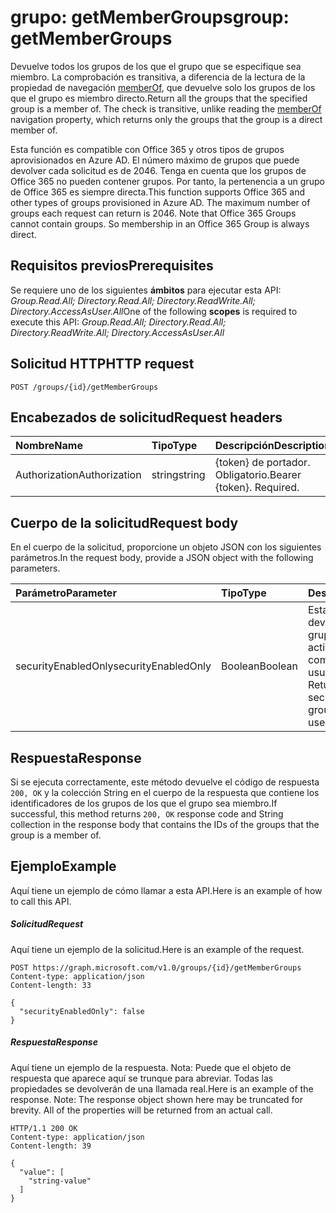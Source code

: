 # <a name="group-getmembergroups"></a><span data-ttu-id="9b3ae-101">grupo: getMemberGroups</span><span class="sxs-lookup"><span data-stu-id="9b3ae-101">group: getMemberGroups</span></span>
<span data-ttu-id="9b3ae-p101">Devuelve todos los grupos de los que el grupo que se especifique sea miembro. La comprobación es transitiva, a diferencia de la lectura de la propiedad de navegación [memberOf](../api/group_list_memberof.md), que devuelve solo los grupos de los que el grupo es miembro directo.</span><span class="sxs-lookup"><span data-stu-id="9b3ae-p101">Return all the groups that the specified group is a member of. The check is transitive, unlike reading the [memberOf](../api/group_list_memberof.md) navigation property, which returns only the groups that the group is a direct member of.</span></span>

<span data-ttu-id="9b3ae-p102">Esta función es compatible con Office 365 y otros tipos de grupos aprovisionados en Azure AD. El número máximo de grupos que puede devolver cada solicitud es de 2046. Tenga en cuenta que los grupos de Office 365 no pueden contener grupos. Por tanto, la pertenencia a un grupo de Office 365 es siempre directa.</span><span class="sxs-lookup"><span data-stu-id="9b3ae-p102">This function supports Office 365 and other types of groups provisioned in Azure AD. The maximum number of groups each request can return is 2046. Note that Office 365 Groups cannot contain groups. So membership in an Office 365 Group is always direct.</span></span>

## <a name="prerequisites"></a><span data-ttu-id="9b3ae-108">Requisitos previos</span><span class="sxs-lookup"><span data-stu-id="9b3ae-108">Prerequisites</span></span>
<span data-ttu-id="9b3ae-109">Se requiere uno de los siguientes **ámbitos** para ejecutar esta API: *Group.Read.All; Directory.Read.All; Directory.ReadWrite.All; Directory.AccessAsUser.All*</span><span class="sxs-lookup"><span data-stu-id="9b3ae-109">One of the following **scopes** is required to execute this API: *Group.Read.All; Directory.Read.All; Directory.ReadWrite.All; Directory.AccessAsUser.All*</span></span>

## <a name="http-request"></a><span data-ttu-id="9b3ae-110">Solicitud HTTP</span><span class="sxs-lookup"><span data-stu-id="9b3ae-110">HTTP request</span></span>
<!-- { "blockType": "ignored" } -->
```http
POST /groups/{id}/getMemberGroups
```
## <a name="request-headers"></a><span data-ttu-id="9b3ae-111">Encabezados de solicitud</span><span class="sxs-lookup"><span data-stu-id="9b3ae-111">Request headers</span></span>
| <span data-ttu-id="9b3ae-112">Nombre</span><span class="sxs-lookup"><span data-stu-id="9b3ae-112">Name</span></span>       | <span data-ttu-id="9b3ae-113">Tipo</span><span class="sxs-lookup"><span data-stu-id="9b3ae-113">Type</span></span> | <span data-ttu-id="9b3ae-114">Descripción</span><span class="sxs-lookup"><span data-stu-id="9b3ae-114">Description</span></span>|
|:---------------|:--------|:----------|
| <span data-ttu-id="9b3ae-115">Authorization</span><span class="sxs-lookup"><span data-stu-id="9b3ae-115">Authorization</span></span>  | <span data-ttu-id="9b3ae-116">string</span><span class="sxs-lookup"><span data-stu-id="9b3ae-116">string</span></span>  | <span data-ttu-id="9b3ae-p103">{token} de portador. Obligatorio.</span><span class="sxs-lookup"><span data-stu-id="9b3ae-p103">Bearer {token}. Required.</span></span> |

## <a name="request-body"></a><span data-ttu-id="9b3ae-119">Cuerpo de la solicitud</span><span class="sxs-lookup"><span data-stu-id="9b3ae-119">Request body</span></span>
<span data-ttu-id="9b3ae-120">En el cuerpo de la solicitud, proporcione un objeto JSON con los siguientes parámetros.</span><span class="sxs-lookup"><span data-stu-id="9b3ae-120">In the request body, provide a JSON object with the following parameters.</span></span>

| <span data-ttu-id="9b3ae-121">Parámetro</span><span class="sxs-lookup"><span data-stu-id="9b3ae-121">Parameter</span></span>    | <span data-ttu-id="9b3ae-122">Tipo</span><span class="sxs-lookup"><span data-stu-id="9b3ae-122">Type</span></span>   |<span data-ttu-id="9b3ae-123">Descripción</span><span class="sxs-lookup"><span data-stu-id="9b3ae-123">Description</span></span>|
|:---------------|:--------|:----------|
|<span data-ttu-id="9b3ae-124">securityEnabledOnly</span><span class="sxs-lookup"><span data-stu-id="9b3ae-124">securityEnabledOnly</span></span>|<span data-ttu-id="9b3ae-125">Boolean</span><span class="sxs-lookup"><span data-stu-id="9b3ae-125">Boolean</span></span>|<span data-ttu-id="9b3ae-p104">Establecer en **false**. La devolución solo de grupos con la seguridad activada solo es compatible para usuarios.</span><span class="sxs-lookup"><span data-stu-id="9b3ae-p104">Set to **false**. Returning only security-enabled groups is supported for users only.</span></span>|

## <a name="response"></a><span data-ttu-id="9b3ae-128">Respuesta</span><span class="sxs-lookup"><span data-stu-id="9b3ae-128">Response</span></span>

<span data-ttu-id="9b3ae-129">Si se ejecuta correctamente, este método devuelve el código de respuesta `200, OK` y la colección String en el cuerpo de la respuesta que contiene los identificadores de los grupos de los que el grupo sea miembro.</span><span class="sxs-lookup"><span data-stu-id="9b3ae-129">If successful, this method returns `200, OK` response code and String collection in the response body that contains the IDs of the groups that the group is a member of.</span></span>

## <a name="example"></a><span data-ttu-id="9b3ae-130">Ejemplo</span><span class="sxs-lookup"><span data-stu-id="9b3ae-130">Example</span></span>
<span data-ttu-id="9b3ae-131">Aquí tiene un ejemplo de cómo llamar a esta API.</span><span class="sxs-lookup"><span data-stu-id="9b3ae-131">Here is an example of how to call this API.</span></span>
##### <a name="request"></a><span data-ttu-id="9b3ae-132">Solicitud</span><span class="sxs-lookup"><span data-stu-id="9b3ae-132">Request</span></span>
<span data-ttu-id="9b3ae-133">Aquí tiene un ejemplo de la solicitud.</span><span class="sxs-lookup"><span data-stu-id="9b3ae-133">Here is an example of the request.</span></span>
<!-- {
  "blockType": "request",
  "name": "group_getmembergroups"
}-->
```http
POST https://graph.microsoft.com/v1.0/groups/{id}/getMemberGroups
Content-type: application/json
Content-length: 33

{
  "securityEnabledOnly": false
}
```

##### <a name="response"></a><span data-ttu-id="9b3ae-134">Respuesta</span><span class="sxs-lookup"><span data-stu-id="9b3ae-134">Response</span></span>
<span data-ttu-id="9b3ae-p105">Aquí tiene un ejemplo de la respuesta. Nota: Puede que el objeto de respuesta que aparece aquí se trunque para abreviar. Todas las propiedades se devolverán de una llamada real.</span><span class="sxs-lookup"><span data-stu-id="9b3ae-p105">Here is an example of the response. Note: The response object shown here may be truncated for brevity. All of the properties will be returned from an actual call.</span></span>
<!-- {
  "blockType": "response",
  "truncated": true,
  "@odata.type": "string",
  "isCollection": true
} -->
```http
HTTP/1.1 200 OK
Content-type: application/json
Content-length: 39

{
  "value": [
    "string-value"
  ]
}
```

<!-- uuid: 8fcb5dbc-d5aa-4681-8e31-b001d5168d79
2015-10-25 14:57:30 UTC -->
<!-- {
  "type": "#page.annotation",
  "description": "group: getMemberGroups",
  "keywords": "",
  "section": "documentation",
  "tocPath": ""
}-->
